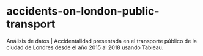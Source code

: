 # accidents-on-london-public-transport
Análisis de datos | Accidentalidad presentada en el transporte público de la ciudad de Londres desde el año 2015 al 2018 usando Tableau. 
